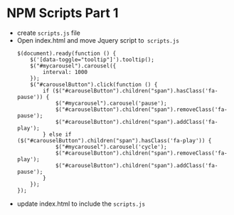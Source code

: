 # NPM Scripts Part 1

* create `scripts.js` file
* Open index.html and move Jquery script to` scripts.js`
  ```
  $(document).ready(function () {
      $('[data-toggle="tooltip"]').tooltip();
      $("#mycarousel").carousel({
          interval: 1000
      });
      $("#carouselButton").click(function () {
          if ($("#carouselButton").children("span").hasClass('fa-pause')) {
              $("#mycarousel").carousel('pause');
              $("#carouselButton").children("span").removeClass('fa-pause');
              $("#carouselButton").children("span").addClass('fa-play');
          } else if ($("#carouselButton").children("span").hasClass('fa-play')) {
              $("#mycarousel").carousel('cycle');
              $("#carouselButton").children("span").removeClass('fa-play');
              $("#carouselButton").children("span").addClass('fa-pause');
          }
      });
  });
  ```
* update index.html to include the `scripts.js`



